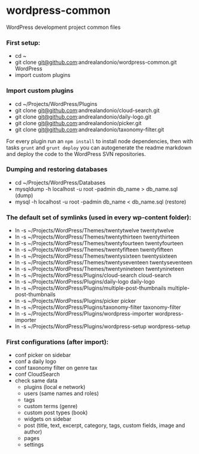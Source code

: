 # wordpress-common
WordPress development project common files

### First setup:
* cd ~
* git clone git@github.com:andrealandonio/wordpress-common.git WordPress
* import custom plugins

### Import custom plugins
* cd ~/Projects/WordPress/Plugins
* git clone git@github.com:andrealandonio/cloud-search.git
* git clone git@github.com:andrealandonio/daily-logo.git
* git clone git@github.com:andrealandonio/picker.git
* git clone git@github.com:andrealandonio/taxonomy-filter.git

For every plugin run an `npm install` to install node dependencies, then with tasks `grunt` and `grunt deploy` you can autogenerate the readme markdown and deploy the code to the WordPress SVN repositories.

### Dumping and restoring databases
* cd ~/Projects/WordPress/Databases
* mysqldump -h localhost -u root -padmin db_name > db_name.sql (dump)
* mysql -h localhost -u root -padmin db_name < db_name.sql (restore)

### The default set of symlinks (used in every wp-content folder):
* ln -s ~/Projects/WordPress/Themes/twentytwelve twentytwelve
* ln -s ~/Projects/WordPress/Themes/twentythirteen twentythirteen
* ln -s ~/Projects/WordPress/Themes/twentyfourteen twentyfourteen
* ln -s ~/Projects/WordPress/Themes/twentyfifteen twentyfifteen
* ln -s ~/Projects/WordPress/Themes/twentysixteen twentysixteen
* ln -s ~/Projects/WordPress/Themes/twentyseventeen twentyseventeen
* ln -s ~/Projects/WordPress/Themes/twentynineteen twentynineteen
* ln -s ~/Projects/WordPress/Plugins/cloud-search cloud-search
* ln -s ~/Projects/WordPress/Plugins/daily-logo daily-logo
* ln -s ~/Projects/WordPress/Plugins/multiple-post-thumbnails multiple-post-thumbnails
* ln -s ~/Projects/WordPress/Plugins/picker picker
* ln -s ~/Projects/WordPress/Plugins/taxonomy-filter taxonomy-filter
* ln -s ~/Projects/WordPress/Plugins/wordpress-importer wordpress-importer
* ln -s ~/Projects/WordPress/Plugins/wordpress-setup wordpress-setup

### First configurations (after import):
* conf picker on sidebar
* conf a daily logo
* conf taxonomy filter on genre tax
* conf CloudSearch
* check same data
  - plugins (local e network)
  - users (same names and roles)
  - tags
  - custom terms (genre)
  - custom post types (book)
  - widgets on sidebar
  - post (title, text, excerpt, category, tags, custom fields, image and author)
  - pages
  - settings
